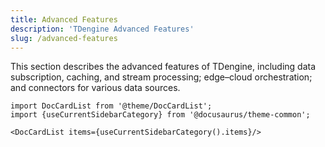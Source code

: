 ```yaml
---
title: Advanced Features
description: 'TDengine Advanced Features'
slug: /advanced-features
---
```


This section describes the advanced features of TDengine, including data subscription, caching, and stream processing; edge–cloud orchestration; and connectors for various data sources.

```mdx-code-block
import DocCardList from '@theme/DocCardList';
import {useCurrentSidebarCategory} from '@docusaurus/theme-common';

<DocCardList items={useCurrentSidebarCategory().items}/>
```
